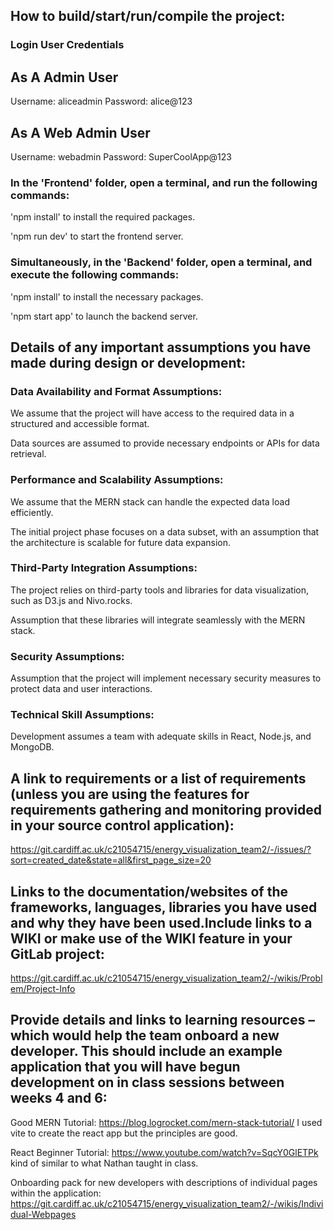## How to build/start/run/compile the project:

### Login User Credentials

## As A Admin User
Username: aliceadmin
Password: alice@123

## As A Web Admin User
Username: webadmin
Password: SuperCoolApp@123

### In the 'Frontend' folder, open a terminal, and run the following commands:

'npm install' to install the required packages.

'npm run dev' to start the frontend server.

### Simultaneously, in the 'Backend' folder, open a terminal, and execute the following commands:

'npm install' to install the necessary packages.

'npm start app' to launch the backend server.

## Details of any important assumptions you have made during design or development:

### Data Availability and Format Assumptions:

We assume that the project will have access to the required data in a structured and accessible format.

Data sources are assumed to provide necessary endpoints or APIs for data retrieval.

### Performance and Scalability Assumptions:

We assume that the MERN stack can handle the expected data load efficiently.

The initial project phase focuses on a data subset, with an assumption that the architecture is scalable for future data expansion.

### Third-Party Integration Assumptions:

The project relies on third-party tools and libraries for data visualization, such as D3.js and Nivo.rocks.

Assumption that these libraries will integrate seamlessly with the MERN stack.

### Security Assumptions:

Assumption that the project will implement necessary security measures to protect data and user interactions.

### Technical Skill Assumptions:

Development assumes a team with adequate skills in React, Node.js, and MongoDB.

## A link to requirements or a list of requirements (unless you are using the features for requirements gathering and monitoring provided in your source control application):

https://git.cardiff.ac.uk/c21054715/energy_visualization_team2/-/issues/?sort=created_date&state=all&first_page_size=20

## Links to the documentation/websites of the frameworks, languages, libraries you have used and why they have been used.Include links to a WIKI or make use of the WIKI feature in your GitLab project:

https://git.cardiff.ac.uk/c21054715/energy_visualization_team2/-/wikis/Problem/Project-Info

## Provide details and links to learning resources – which would help the team onboard a new developer. This should include an example application that you will have begun development on in class sessions between weeks 4 and 6:

Good MERN Tutorial: https://blog.logrocket.com/mern-stack-tutorial/ I used vite to create the react app but the principles are good.

React Beginner Tutorial: https://www.youtube.com/watch?v=SqcY0GlETPk kind of similar to what Nathan taught in class.

Onboarding pack for new developers with descriptions of individual pages within the application: https://git.cardiff.ac.uk/c21054715/energy_visualization_team2/-/wikis/Individual-Webpages